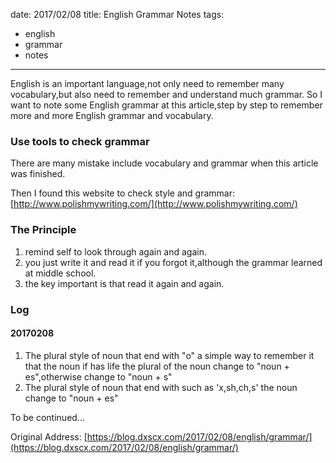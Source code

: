 date: 2017/02/08
title: English Grammar Notes
tags: 
- english
- grammar
- notes
---

English is an important language,not only need to remember many vocabulary,but also need to remember and understand much grammar.
So I want to note some English grammar at this article,step by step to remember more and more English grammar and vocabulary.

### Use tools to check grammar
There are many mistake include vocabulary and grammar when this article was finished.

Then I found this website to check style and grammar: [http://www.polishmywriting.com/](http://www.polishmywriting.com/)


 
### The Principle
1. remind self to look through again and again.
2. you just write it and read it if you forgot it,although the grammar learned at middle school.
3. the key important is that read it again and again.

<!-- more -->

### Log

#### 20170208

1. The plural style of noun that end with "o"
a simple way to remember it that the noun if has life the plural of the noun change to "noun + es",otherwise change to "noun + s" 
2. The plural style of noun that end with such as 'x,sh,ch,s'
the noun change to "noun + es"

To be continued...

Original Address: [https://blog.dxscx.com/2017/02/08/english/grammar/](https://blog.dxscx.com/2017/02/08/english/grammar/)



        
